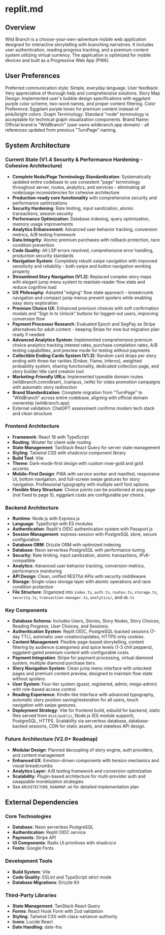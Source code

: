# replit.md

## Overview
Wild Branch is a choose-your-own-adventure mobile web application designed for interactive storytelling with branching narratives. It includes user authentication, reading progress tracking, and a premium content system utilizing virtual currency. The application is optimized for mobile devices and built as a Progressive Web App (PWA).

## User Preferences
Preferred communication style: Simple, everyday language.
User feedback: Very appreciative of thorough help and comprehensive solutions.
Story Map Design: Implemented user's bubble design specifications with eggplant purple color scheme, two-word names, and proper content filtering.
Color Preference: Eggplant purple tones for premium content instead of pink/bright colors.
Graph Terminology: Standard "node" terminology is acceptable for technical graph visualization components.
Brand Name: Official brand is "WildBranch" (user owns wildbranch.app domain) - all references updated from previous "TurnPage" naming.

## System Architecture

### Current State (V1.4 Security & Performance Hardening - Cohesive Architecture)
- **Complete Node/Page Terminology Standardization**: Systematically updated entire codebase to use consistent "page" terminology throughout server, routes, analytics, and services - eliminating all node/page inconsistencies for cohesive architecture
- **Production-ready core functionality** with comprehensive security and performance optimizations
- **Security Hardening**: Rate limiting, input sanitization, atomic transactions, session security
- **Performance Optimization**: Database indexing, query optimization, memory usage improvements  
- **Analytics Enhancement**: Advanced user behavior tracking, conversion metrics, A/B testing framework
- **Data Integrity**: Atomic premium purchases with rollback protection, race condition prevention
- **Code Quality**: All LSP errors resolved, comprehensive error handling, production security standards
- **Navigation System**: Completely rebuilt swipe navigation with improved sensitivity and reliability - both swipe and button navigation working properly
- **Streamlined Story Navigation (V1.2)**: Replaced complex story maps with elegant jump menu system to maintain reader flow state and reduce cognitive load
- **UX Philosophy**: Adopted "edging" flow state approach - breadcrumb navigation and compact jump menus prevent spoilers while enabling easy story exploration
- **Premium Choice UX**: Enhanced premium choices with soft confirmation modals and "Sign In to Unlock" buttons for logged-out users, improving conversion flow
- **Payment Processor Research**: Evaluated Epoch and SegPay as Stripe alternatives for adult content - keeping Stripe for now but migration plan ready if needed
- **Advanced Analytics System**: Implemented comprehensive premium choice analytics tracking interest rates, purchase completion rates, A/B testing capabilities, and preview mode for testing without payments
- **Collectible Ending Cards System (V1.3)**: Random card drops per story ending with three-tier rarities (Ember, Flame, Inferno), weighted probability system, sharing functionality, dedicated collection page, and story builder title card creation tool
- **Marketing-Friendly URLs**: Implemented typeable domain routes (wildbranch.com/desert, /campus, /wife) for video promotion campaigns with automatic story redirection
- **Brand Standardization**: Complete migration from "TurnPage" to "WildBranch" across entire codebase, aligning with official domain ownership (wildbranch.app)
- External validation: ChatGPT assessment confirms modern tech stack and clean structure

### Frontend Architecture
- **Framework**: React 18 with TypeScript
- **Routing**: Wouter for client-side routing
- **State Management**: TanStack React Query for server state management
- **Styling**: Tailwind CSS with shadcn/ui component library
- **Build Tool**: Vite
- **Theme**: Dark-mode-first design with custom rose-gold and gold accents.
- **Mobile-First Design**: PWA with service worker and manifest, responsive UI, bottom navigation, and full-screen swipe gestures for story navigation. Professional typography with multiple serif font options.
- **Flexible Story Structure**: Choice points can be positioned at any page (not fixed to page 5), eggplant costs are configurable per choice.

### Backend Architecture
- **Runtime**: Node.js with Express.js
- **Language**: TypeScript with ES modules
- **Authentication**: Replit's OIDC authentication system with Passport.js
- **Session Management**: express-session with PostgreSQL store, secure configuration
- **Database ORM**: Drizzle ORM with optimized indexing
- **Database**: Neon serverless PostgreSQL with performance tuning
- **Security**: Rate limiting, input sanitization, atomic transactions, IPv6-compatible
- **Analytics**: Advanced user behavior tracking, conversion metrics, performance monitoring
- **API Design**: Clean, unified RESTful APIs with security middleware
- **Storage**: Single-class storage layer with atomic operations and race condition protection
- **File Structure**: Organized into `index.ts`, `auth.ts`, `routes.ts`, `storage.ts`, `security.ts`, `transaction-manager.ts`, `analytics/`, and `db.ts`

### Key Components
- **Database Schema**: Includes Users, Stories, Story Nodes, Story Choices, Reading Progress, User Choices, and Sessions.
- **Authentication System**: Replit OIDC, PostgreSQL-backed sessions (7-day TTL), automatic user creation/updates, HTTPS-only cookies.
- **Content Management**: Flexible page-based storytelling, content filtering by audience (categories) and spice levels (1-3 chili peppers), eggplant-gated premium content with configurable costs.
- **Payment Integration**: Stripe for payment processing, virtual diamond system, multiple diamond purchase tiers.
- **Story Navigation System**: Clean jump menu interface with unlocked pages and premium content preview, designed to maintain flow state without spoilers.
- **User System**: Four-tier system (guest, registered, admin, mega-admin) with role-based access control.
- **Reading Experience**: Kindle-like interface with advanced typography, automatic story position saving/restoration for all users, touch navigation with swipe gestures.
- **Deployment Strategy**: Vite for frontend build, esbuild for backend, static files served from `dist/public`, Node.js (ES module support), PostgreSQL, HTTPS. Scalability via serverless database, database-backed sessions, CDN for static assets, and stateless API design.

### Future Architecture (V2.0+ Roadmap)
- **Modular Design**: Planned decoupling of story engine, auth providers, and content management
- **Enhanced UX**: Emotion-driven components with tension mechanics and visual breadcrumbs
- **Analytics Layer**: A/B testing framework and conversion optimization
- **Scalability**: Plugin-based architecture for multi-provider auth and swappable monetization strategies
- See `ARCHITECTURE_ROADMAP.md` for detailed implementation plan

## External Dependencies

### Core Technologies
- **Database**: Neon serverless PostgreSQL
- **Authentication**: Replit OIDC service
- **Payments**: Stripe API
- **UI Components**: Radix UI primitives with shadcn/ui
- **Fonts**: Google Fonts

### Development Tools
- **Build System**: Vite
- **Code Quality**: ESLint and TypeScript strict mode
- **Database Migrations**: Drizzle Kit

### Third-Party Libraries
- **State Management**: TanStack React Query
- **Forms**: React Hook Form with Zod validation
- **Styling**: Tailwind CSS with class-variance-authority
- **Icons**: Lucide React
- **Date Handling**: date-fns
